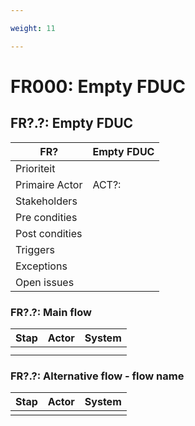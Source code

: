 ```yaml
---

weight: 11

---
```


# FR000: Empty FDUC 

## FR?.?: Empty FDUC

| FR? | Empty FDUC |
|---|---|
| Prioriteit |   |
| Primaire Actor | ACT?:  |
| Stakeholders |  |
| Pre condities |  |
| Post condities |  |
| Triggers |  |
| Exceptions |  |
| Open issues |  |

### FR?.?: Main flow

|Stap | Actor | System |
|---|---|---|
|  |  |  |
|  |  |  |

### FR?.?: Alternative flow - flow name

|Stap | Actor | System |
|---|---|---|
|  |  |  |
<!-- 
https://www.studocu.com/row/document/riphah-international-university/computer-sciences/fully-dressed-use-case-example-pdf/19676384

https://www.tmaworld.com/2017/10/04/use-case-approach/#:~:text=Fully%20dressed%20use%20case%3A%20A,goals%2C%20tasks%2C%20and%20requirements.

 -->